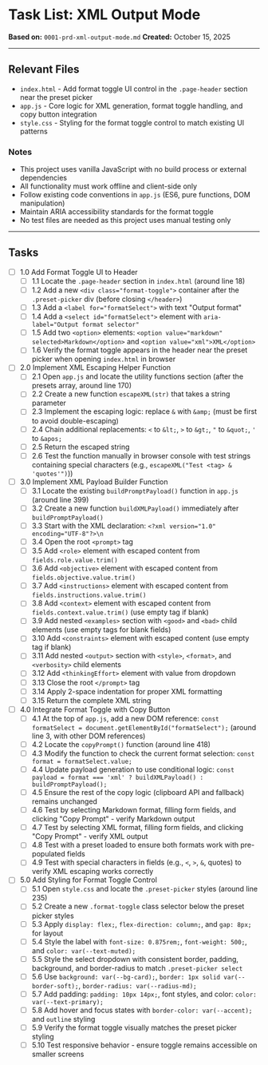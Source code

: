 # Task List: XML Output Mode
**Based on:** `0001-prd-xml-output-mode.md`
**Created:** October 15, 2025

---

## Relevant Files

- `index.html` - Add format toggle UI control in the `.page-header` section near the preset picker
- `app.js` - Core logic for XML generation, format toggle handling, and copy button integration
- `style.css` - Styling for the format toggle control to match existing UI patterns

### Notes

- This project uses vanilla JavaScript with no build process or external dependencies
- All functionality must work offline and client-side only
- Follow existing code conventions in `app.js` (ES6, pure functions, DOM manipulation)
- Maintain ARIA accessibility standards for the format toggle
- No test files are needed as this project uses manual testing only

---

## Tasks

- [ ] 1.0 Add Format Toggle UI to Header
  - [ ] 1.1 Locate the `.page-header` section in `index.html` (around line 18)
  - [ ] 1.2 Add a new `<div class="format-toggle">` container after the `.preset-picker` div (before closing `</header>`)
  - [ ] 1.3 Add a `<label for="formatSelect">` with text "Output format"
  - [ ] 1.4 Add a `<select id="formatSelect">` element with `aria-label="Output format selector"`
  - [ ] 1.5 Add two `<option>` elements: `<option value="markdown" selected>Markdown</option>` and `<option value="xml">XML</option>`
  - [ ] 1.6 Verify the format toggle appears in the header near the preset picker when opening `index.html` in browser

- [ ] 2.0 Implement XML Escaping Helper Function
  - [ ] 2.1 Open `app.js` and locate the utility functions section (after the presets array, around line 170)
  - [ ] 2.2 Create a new function `escapeXML(str)` that takes a string parameter
  - [ ] 2.3 Implement the escaping logic: replace `&` with `&amp;` (must be first to avoid double-escaping)
  - [ ] 2.4 Chain additional replacements: `<` to `&lt;`, `>` to `&gt;`, `"` to `&quot;`, `'` to `&apos;`
  - [ ] 2.5 Return the escaped string
  - [ ] 2.6 Test the function manually in browser console with test strings containing special characters (e.g., `escapeXML("Test <tag> & 'quotes'")`))

- [ ] 3.0 Implement XML Payload Builder Function
  - [ ] 3.1 Locate the existing `buildPromptPayload()` function in `app.js` (around line 399)
  - [ ] 3.2 Create a new function `buildXMLPayload()` immediately after `buildPromptPayload()`
  - [ ] 3.3 Start with the XML declaration: `<?xml version="1.0" encoding="UTF-8"?>\n`
  - [ ] 3.4 Open the root `<prompt>` tag
  - [ ] 3.5 Add `<role>` element with escaped content from `fields.role.value.trim()`
  - [ ] 3.6 Add `<objective>` element with escaped content from `fields.objective.value.trim()`
  - [ ] 3.7 Add `<instructions>` element with escaped content from `fields.instructions.value.trim()`
  - [ ] 3.8 Add `<context>` element with escaped content from `fields.context.value.trim()` (use empty tag if blank)
  - [ ] 3.9 Add nested `<examples>` section with `<good>` and `<bad>` child elements (use empty tags for blank fields)
  - [ ] 3.10 Add `<constraints>` element with escaped content (use empty tag if blank)
  - [ ] 3.11 Add nested `<output>` section with `<style>`, `<format>`, and `<verbosity>` child elements
  - [ ] 3.12 Add `<thinkingEffort>` element with value from dropdown
  - [ ] 3.13 Close the root `</prompt>` tag
  - [ ] 3.14 Apply 2-space indentation for proper XML formatting
  - [ ] 3.15 Return the complete XML string

- [ ] 4.0 Integrate Format Toggle with Copy Button
  - [ ] 4.1 At the top of `app.js`, add a new DOM reference: `const formatSelect = document.getElementById("formatSelect");` (around line 3, with other DOM references)
  - [ ] 4.2 Locate the `copyPrompt()` function (around line 418)
  - [ ] 4.3 Modify the function to check the current format selection: `const format = formatSelect.value;`
  - [ ] 4.4 Update payload generation to use conditional logic: `const payload = format === 'xml' ? buildXMLPayload() : buildPromptPayload();`
  - [ ] 4.5 Ensure the rest of the copy logic (clipboard API and fallback) remains unchanged
  - [ ] 4.6 Test by selecting Markdown format, filling form fields, and clicking "Copy Prompt" - verify Markdown output
  - [ ] 4.7 Test by selecting XML format, filling form fields, and clicking "Copy Prompt" - verify XML output
  - [ ] 4.8 Test with a preset loaded to ensure both formats work with pre-populated fields
  - [ ] 4.9 Test with special characters in fields (e.g., `<`, `>`, `&`, quotes) to verify XML escaping works correctly

- [ ] 5.0 Add Styling for Format Toggle Control
  - [ ] 5.1 Open `style.css` and locate the `.preset-picker` styles (around line 235)
  - [ ] 5.2 Create a new `.format-toggle` class selector below the preset picker styles
  - [ ] 5.3 Apply `display: flex;`, `flex-direction: column;`, and `gap: 8px;` for layout
  - [ ] 5.4 Style the label with `font-size: 0.875rem;`, `font-weight: 500;`, and `color: var(--text-muted);`
  - [ ] 5.5 Style the select dropdown with consistent border, padding, background, and border-radius to match `.preset-picker select`
  - [ ] 5.6 Use `background: var(--bg-card);`, `border: 1px solid var(--border-soft);`, `border-radius: var(--radius-md);`
  - [ ] 5.7 Add padding: `padding: 10px 14px;`, font styles, and color: `color: var(--text-primary);`
  - [ ] 5.8 Add hover and focus states with `border-color: var(--accent);` and `outline` styling
  - [ ] 5.9 Verify the format toggle visually matches the preset picker styling
  - [ ] 5.10 Test responsive behavior - ensure toggle remains accessible on smaller screens
